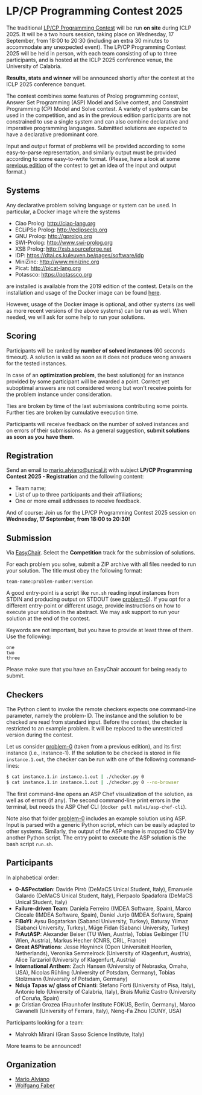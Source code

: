 # LP/CP Programming Contest 2025

The traditional [LP/CP Programming Contest](https://lpcp-contest.github.io/) will be run **on site** during ICLP 2025.
It will be a two hours session, taking place on Wednesday, 17 September, from 18:00 to 20:30 (including an extra 30 minutes to accommodate any unexpected event).
The LP/CP Programming Contest 2025 will be held in person, with each team consisting of up to three participants, and is hosted at the ICLP 2025 conference venue, the University of Calabria.

**Results, stats and winner** will be announced shortly after the contest at the ICLP 2025 conference banquet.

The contest combines some features of Prolog programming contest, Answer Set Programming (ASP) Model and Solve contest, and Constraint Programming (CP) Model and Solve contest.
A variety of systems can be used in the competition, and as in the previous edition participants are not constrained to use a single system and can also combine declarative and imperative programming languages.
Submitted solutions are expected to have a declarative predominant core.

Input and output format of problems will be provided according to some easy-to-parse representation, and similarly output must be provided according to some easy-to-write format.
(Please, have a look at some [previous edition](https://github.com/lpcp-contest/lpcp-contest-2023) of the contest to get an idea of the input and output format.)


## Systems

Any declarative problem solving language or system can be used.
In particular, a Docker image where the systems

* Ciao Prolog: http://ciao-lang.org
* ECLiPSe Prolog: http://eclipseclp.org
* GNU Prolog: http://gprolog.org
* SWI-Prolog: http://www.swi-prolog.org
* XSB Prolog: http://xsb.sourceforge.net
* IDP: https://dtai.cs.kuleuven.be/pages/software/idp
* MiniZinc: http://www.minizinc.org
* Picat: http://picat-lang.org
* Potassco: https://potassco.org

are installed is available from the 2019 edition of the contest.
Details on the installation and usage of the Docker image can be found [here](https://github.com/lpcp-contest/docker-lpcpsys).

However, usage of the Docker image is optional, and other systems (as well as more recent versions of the above systems) can be run as well. When needed, we will ask for some help to run your solutions.


## Scoring

Participants will be ranked by **number of solved instances** (60 seconds timeout).
A solution is valid as soon as it does not produce wrong answers for the tested instances.

In case of an **optimization problem**, the best solution(s) for an instance provided by some participant will be awarded a point. Correct yet suboptimal answers are not considered wrong but won't receive points for the problem instance under consideration.

Ties are broken by time of the last submissions contributing some points.
Further ties are broken by cumulative execution time.

Participants will receive feedback on the number of solved instances and on errors of their submissions.
As a general suggestion, **submit solutions as soon as you have them**.


## Registration

Send an email to mario.alviano@unical.it with subject **LP/CP Programming Contest 2025 - Registration** and the following content:

* Team name;
* List of up to three participants and their affiliations;
* One or more email addresses to receive feedback.

And of course: Join us for the LP/CP Programming Contest 2025 session on **Wednesday, 17 September, from 18:00 to 20:30!**


## Submission

Via [EasyChair](https://easychair.org/conferences/?conf=iclp25).
Select the **Competition** track for the submission of solutions.

For each problem you solve, submit a ZIP archive with all files needed to run your solution.
The title must obey the following format:

```
team-name:problem-number:version
```

A good entry-point is a script like `run.sh` reading input instances from STDIN and producing output on STDOUT (see [problem-0](problem-0/example-solution-using-asp)).
If you opt for a different entry-point or different usage, provide instructions on how to execute your solution in the abstract.
We may ask support to run your solution at the end of the contest.

Keywords are not important, but you have to provide at least three of them. Use the following:

```
one
two
three
```

Please make sure that you have an EasyChair account for being ready to submit.


## Checkers

The Python client to invoke the remote checkers expects one command-line parameter, namely the problem-ID.
The instance and the solution to be checked are read from standard input.
Before the contest, the checker is restricted to an example problem.
It will be replaced to the unrestricted version during the contest.

Let us consider [problem-0](problem-0) (taken from a previous edition), and its first instance (i.e., instance-1).
If the solution to be checked is stored in file `instance.1.out`, the checker can be run with one of the following command-lines:
```bash
$ cat instance.1.in instance.1.out | ./checker.py 0 
$ cat instance.1.in instance.1.out | ./checker.py 0 --no-browser
```

The first command-line opens an ASP Chef visualization of the solution, as well as of errors (if any).
The second command-line print errors in the terminal, but needs the ASP Chef CLI (`docker pull malvi/asp-chef-cli`).

Note also that folder [problem-0](problem-0) includes an example solution using ASP.
Input is parsed with a generic Python script, which can be easily adapted to other systems.
Similarly, the output of the ASP engine is mapped to CSV by another Python script.
The entry point to execute the ASP solution is the bash script `run.sh`.


## Participants

In alphabetical order:
- **0-ASPectation**: Davide Pirrò (DeMaCS Unical Student, Italy), Emanuele Galardo (DeMaCS Unical Student, Italy), Pierpaolo Spadafora (DeMaCS Unical Student, Italy)
- **Failure-driven Team**: Daniela Ferreiro (IMDEA Software, Spain), Marco Ciccale (IMDEA Software, Spain), Daniel Jurjo (IMDEA Software, Spain)
- **FiBoYi**: Aysu Bogatarkan (Sabanci University, Turkey), Baturay Yilmaz (Sabanci University, Turkey), Müge Fidan (Sabanci University, Turkey)
- **FrAutASP**: Alexander Beiser (TU Wien, Austria), Tobias Geibinger (TU Wien, Austria), Markus Hecher (CNRS, CRIL, France)
- **Great ASPirations**: Jesse Heyninck (Open Universiteit Heerlen, Netherlands), Veronika Semmelrock (University of Klagenfurt, Austria), Alice Tarzariol (University of Klagenfurt, Austria)
- **International Anthem**: Zach Hansen (University of Nebraska, Omaha, USA), Nicolas Rühling (University of Potsdam, Germany), Tobias Stolzmann (University of Potsdam, Germany)
- **Nduja Tapas w/ glass of Chianti**: Stefano Forti (University of Pisa, Italy), Antonio Ielo (University of Calabria, Italy), Brais Muñiz Castro (University of Coruña, Spain)
- **p**: Cristian Grozea (Fraunhofer Institute FOKUS, Berlin, Germany), Marco Gavanelli (University of Ferrara, Italy), Neng-Fa Zhou (CUNY, USA)

Participants looking for a team:
- Mahrokh Mirani (Gran Sasso Science Institute, Italy)
  
More teams to be announced!


## Organization

- [Mario Alviano](https://alviano.net)
- [Wolfgang Faber](https://www.wfaber.com/)
